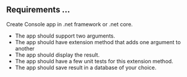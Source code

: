## Requirements ...

Create Console app in .net framework or .net core.
* The app should support two arguments.
* The app should have extension method that adds one argument to another
* The app should display the result.
* The app should have a few unit tests for this extension method.
* The app should save result in a database of your choice.


